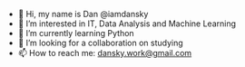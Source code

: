 - 👋 Hi, my name is Dan @iamdansky
- 👀 I’m interested in IT, Data Analysis and Machine Learning
- 🌱 I’m currently learning Python
- 💞️ I’m looking for a collaboration on studying
- 📫 How to reach me: dansky.work@gmail.com
